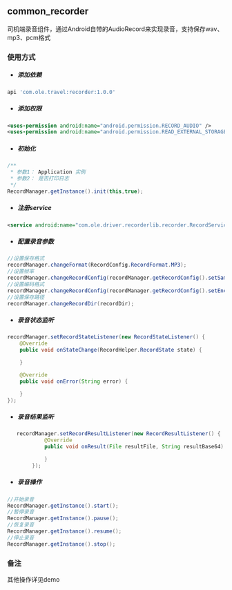 ## **common_recorder**

司机端录音组件，通过Android自带的AudioRecord来实现录音，支持保存wav、mp3、pcm格式

### 使用方式

- ##### 添加依赖

```groovy
api 'com.ole.travel:recorder:1.0.0'
```

- ##### 添加权限

```xml
<uses-permission android:name="android.permission.RECORD_AUDIO" />
<uses-permission android:name="android.permission.READ_EXTERNAL_STORAGE" />
```

- ##### 初始化

```java
/**
 * 参数1： Application 实例
 * 参数2： 是否打印日志
 */
RecordManager.getInstance().init(this,true);
```

- ##### 注册service

```xml
<service android:name="com.ole.driver.recorderlib.recorder.RecordService" />
```

- ##### 配置录音参数

```java
//设置保存格式
recordManager.changeFormat(RecordConfig.RecordFormat.MP3);
//设置帧率
recordManager.changeRecordConfig(recordManager.getRecordConfig().setSampleRate(44100));
//设置编码格式
recordManager.changeRecordConfig(recordManager.getRecordConfig().setEncodingConfig(AudioFormat.ENCODING_PCM_16BIT));
//设置保存路径
recordManager.changeRecordDir(recordDir);
```

- ##### 录音状态监听

```java
recordManager.setRecordStateListener(new RecordStateListener() {
    @Override
    public void onStateChange(RecordHelper.RecordState state) {

    }

    @Override
    public void onError(String error) {

    }
});
```

- ##### 录音结果监听

```java
   recordManager.setRecordResultListener(new RecordResultListener() {
            @Override
            public void onResult(File resultFile, String resultBase64) {

            }
        });
```

- ##### 录音操作

```java
//开始录音
RecordManager.getInstance().start();
//暂停录音
RecordManager.getInstance().pause();
//恢复录音
RecordManager.getInstance().resume();
//停止录音
RecordManager.getInstance().stop();
```

### 备注

其他操作详见demo